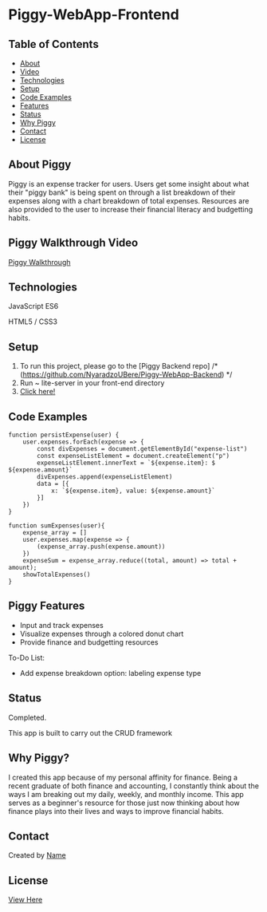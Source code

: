 # Piggy-WebApp-Frontend


## Table of Contents
* [About](#about-piggy)
* [Video](#piggy-walkthrough-video)
* [Technologies](#technologies)
* [Setup](#setup)
* [Code Examples](#code-examples)
* [Features](#piggy-features)
* [Status](#status)
* [Why Piggy](#why-piggy)
* [Contact](#contact)
* [License](#license)

## About Piggy
Piggy is an expense tracker for users. Users get some insight about what their "piggy bank" is being spent on through a list breakdown of their expenses along with a chart breakdown of total expenses. Resources are also provided to the user to increase their financial literacy and budgetting habits.


## Piggy Walkthrough Video
[Piggy Walkthrough](https://www.youtube.com/watch?v=RGHFK_7I1lU&feature=youtu.be)

## Technologies
JavaScript ES6

HTML5 / CSS3

## Setup

1. To run this project, please go to the [Piggy Backend repo] 
/* (https://github.com/NyaradzoUBere/Piggy-WebApp-Backend) */
3. Run ~ lite-server in your front-end directory
4. [Click here!](http://localhost:3001)

## Code Examples

```
function persistExpense(user) {
    user.expenses.forEach(expense => {
        const divExpenses = document.getElementById("expense-list")
        const expenseListElement = document.createElement("p")
        expenseListElement.innerText = `${expense.item}: $ ${expense.amount}`
        divExpenses.append(expenseListElement)
        data = [{
            x: `${expense.item}, value: ${expense.amount}`
        }]
    })
}
```
```
function sumExpenses(user){
    expense_array = []
    user.expenses.map(expense => {
        (expense_array.push(expense.amount))
    })
    expenseSum = expense_array.reduce((total, amount) => total + amount);
    showTotalExpenses()
}
```
## Piggy Features
* Input and track expenses
* Visualize expenses through a colored donut chart
* Provide finance and budgetting resources


To-Do List:
* Add expense breakdown option: labeling expense type

## Status
Completed.

This app is built to carry out the CRUD framework

## Why Piggy?
I created this app because of my personal affinity for finance. Being a recent graduate of both finance and accounting, I constantly think about the ways I am breaking out my daily, weekly, and monthly income. This app serves as a beginner's resource for those just now thinking about how finance plays into their lives and ways to improve financial habits.

## Contact
Created by [Name](http://www.linkedin.com/in/nyaradzo-bere)

## License
[View Here](License.txt)
